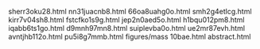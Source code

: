 sherr3oku28.html
nn31juacnb8.html
66oa8uahg0o.html
smh2g4etlcg.html
kirr7v04sh8.html
fstcfko1s9g.html
jep2n0aed5o.html
h1bqu012pm8.html
iqabb6ts1go.html
d9mnh97mn8.html
suiplevba0o.html
ue2mr87evh.html
avntjhb112o.html
pu5i8g7mmb.html
figures/mass
10bae.html
abstract.html
